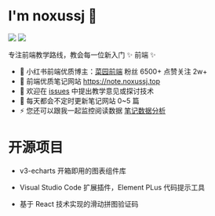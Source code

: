 # I'm noxussj 🎃

![](https://camo.githubusercontent.com/7d19b4499a58d24d7249c24a2c67d3b449fc727db676cc651733355f63923ada/68747470733a2f2f696d672e736869656c64732e696f2f7374617469632f76313f6c6f676f3d646973636f7264266c6162656c3d266d6573736167653d446973636f726426636f6c6f723d333633393366267374796c653d666c61742d737175617265)
![](https://komarev.com/ghpvc/?username=noxussj2&color=ff69b4&style=flat-square)

专注前端教学路线，教会每一位新入门 ✨ 前端 ✨

- 🌱 小红书前端优质博主：[菜园前端](https://www.xiaohongshu.com/user/profile/5eaf5ea40000000001006795) 粉丝 6500+ 点赞关注 2w+
- 👯 前端优质笔记网站 https://note.noxussj.top
- 🔭 欢迎在 [issues](https://github.com/noxussj/noxussj/issues/new) 中提出教学意见或探讨技术
- 🤔 每天都会不定时更新笔记网站 0~5 篇
- ⚡ 您还可以跟我一起监控阅读数据 [笔记数据分析](https://echarts.note.noxussj.top)

# 开源项目

- v3-echarts 开箱即用的图表组件库

- Visual Studio Code 扩展插件，Element PLus 代码提示工具

- 基于 React 技术实现的滑动拼图验证码
